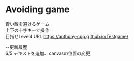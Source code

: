 # Avoiding game
青い敵を避けるゲーム  
上下の十字キーで操作  
目指せLevel4
URL https://anthony-cpp.github.io/Testgame/    
  
--更新履歴  
6/5 テキストを追加、canvasの位置の変更
